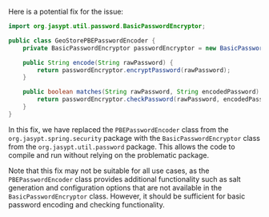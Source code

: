 Here is a potential fix for the issue:

```java
import org.jasypt.util.password.BasicPasswordEncryptor;

public class GeoStorePBEPasswordEncoder {
    private BasicPasswordEncryptor passwordEncryptor = new BasicPasswordEncryptor();

    public String encode(String rawPassword) {
        return passwordEncryptor.encryptPassword(rawPassword);
    }

    public boolean matches(String rawPassword, String encodedPassword) {
        return passwordEncryptor.checkPassword(rawPassword, encodedPassword);
    }
}
```

In this fix, we have replaced the `PBEPasswordEncoder` class from the `org.jasypt.spring.security` package with the `BasicPasswordEncryptor` class from the `org.jasypt.util.password` package. This allows the code to compile and run without relying on the problematic package.

Note that this fix may not be suitable for all use cases, as the `PBEPasswordEncoder` class provides additional functionality such as salt generation and configuration options that are not available in the `BasicPasswordEncryptor` class. However, it should be sufficient for basic password encoding and checking functionality.